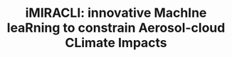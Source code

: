 ---
title: 'iMIRACLI: innovative MachIne leaRning to constrain Aerosol-cloud CLimate Impacts'
logo: 'etn.webp'
pi: 'G. Camps-Valls'
uvpi: ''
years: '2020-2023'
website: 'http://www.imiracli.eu'
funding_source: 'ETN Marie Curie Training Network'
role: ''
project_type: 'Training Network'
partners: []
weight: 9
---